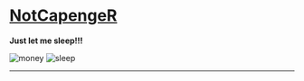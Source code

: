 # [NotCapengeR](https://github.com/NotCapengeR)
**Just let me sleep!!!**



<img src="https://i.imgur.com/AD3MbBi.jpeg" alt="money" title="Give me some money"/>
<img src="https://vn.mk.ua/wp-content/uploads/2021/09/2665152.jpg" alt="sleep" title="Just let me sleep! Please..."/>

---
